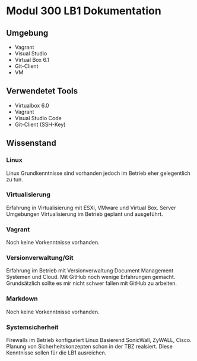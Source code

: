 # **Modul 300 LB1 Dokumentation** 
## Umgebung
* Vagrant
* Visual Studio
* Virtual Box 6.1
* Git-Client
* VM

## Verwendetet Tools
* Virtualbox 6.0
* Vagrant
* Visual Studio Code
* Git-Client (SSH-Key)

## Wissenstand
### Linux
Linux Grundkenntnisse sind vorhanden jedoch im Betrieb eher gelegentlich zu tun.

### Virtualisierung
Erfahrung in Virtualisierung mit ESXi, VMware und Virtual Box. Server Umgebungen Virtualisierung im Betrieb geplant und ausgeführt. 

### Vagrant
Noch keine Vorkenntnisse vorhanden.

### Versionverwaltung/Git
Erfahrung im Betrieb mit Versionverwaltung Document Management Systemen und Cloud. Mit GitHub noch wenige Erfahrungen gemacht. Grundsätzlich sollte es mir nicht schwer fallen mit GitHub zu arbeiten. 

### Markdown
Noch keine Vorkenntnisse vorhanden.

### Systemsicherheit
Firewalls im Betrieb konfiguriert Linux Basierend SonicWall, ZyWALL, Cisco. Planung von Sicherheitskonzepten schon in der TBZ realsiert. Diese Kenntnisse sollen für die LB1 ausreichen. 
